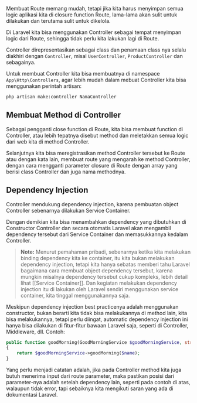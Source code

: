 Membuat Route memang mudah, tetapi jika kita harus menyimpan semua logic aplikasi kita di closure function Route, lama-lama akan sulit untuk dilakukan dan terutama sulit untuk dikelola.

Di Laravel kita bisa menggunakan Controller sebagai tempat menyimpan logic dari Route, sehingga tidak perlu kita lakukan lagi di Route.

Controller direpresentasikan sebagai class dan penamaan class nya selalu diakhiri dengan `Controller`, misal `UserController`, `ProductController` dan sebagainya.

Untuk membuat Controller kita bisa membuatnya di namespace `App\Http\Controllers`, agar lebih mudah dalam mebuat Controller kita bisa menggunakan perintah artisan:

```bash
php artisan make:controller NamaController
```

## Membuat Method di Controller

Sebagai pengganti close function di Route, kita bisa membuat function di Controller, atau lebih tepatnya disebut method dan meletakkan semua logic dari web kita di method Controller.

Selanjutnya kita bisa meregistrasikan method Controller tersebut ke Route atau dengan kata lain, membuat route yang mengarah ke method Controller, dengan cara mengganti parameter closure di Route dengan array yang berisi class Controller dan juga nama methodnya.

## Dependency Injection

Controller mendukung dependency injection, karena pembuatan object Controller sebenarnya dilakukan Service Container.

Dengan demikian kita bisa menambahkan dependency yang dibutuhkan di Constructor Controller dan secara otomatis Laravel akan mengambil dependency tersebut dari Service Container dan memasukkannya kedalam Controller.

> **Note:** Menurut pemahaman pribadi, sebenarnya ketika kita melakukan binding dependency kita ke container, itu kita bukan melakukan dependency injection, tetapi kita hanya sebatas memberi tahu Laravel bagaimana cara membuat object dependency tersebut, karena mungkin misalnya dependency tersebut cukup kompleks, lebih detail lihat [[Service Container]]. Dan kegiatan melakukan dependency injection itu di lakukan oleh Laravel sendiri menggunakan service container, kita tinggal menggunakannya saja.

Meskipun dependency injection best practicenya adalah menggunakan constructor, bukan berarti kita tidak bisa melakukannya di method lain, kita bisa melakukannya, tetapi perlu diingat, automatic dependency injection ini hanya bisa dilakukan di fitur-fitur bawaan Laravel saja, seperti di Controller, Middleware, dll. Contoh:

```php
public function goodMorning(GoodMorningService $goodMorningService, string $name): string
{
	return $goodMorningService->goodMorning($name);
}
```

Yang perlu menjadi catatan adalah, jika pada Controller method kita juga butuh menerima input dari route parameter, maka pastikan posisi dari parameter-nya adalah setelah dependency lain, seperti pada contoh di atas, walaupun tidak error, tapi sebaiknya kita mengikuti saran yang ada di dokumentasi Laravel.


